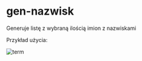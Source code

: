# gen-nazwisk
Generuje listę z wybraną ilością imion z nazwiskami

Przykład użycia:

![term](https://github.com/pnapierala09/gen-nazwisk/assets/149004259/e4423cb7-cef1-43de-9580-6f3a20beb143)

